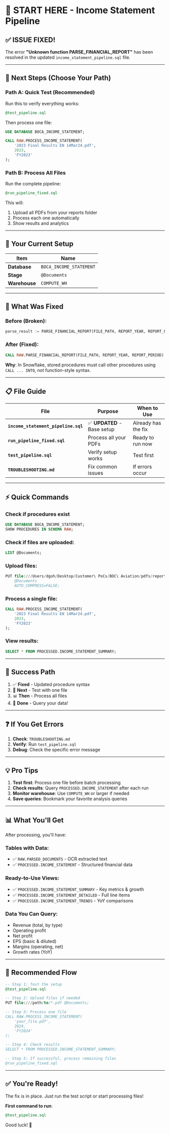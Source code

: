 # 🎯 START HERE - Income Statement Pipeline

## ✅ ISSUE FIXED!

The error **"Unknown function PARSE_FINANCIAL_REPORT"** has been resolved in the updated `income_statement_pipeline.sql` file.

---

## 🚀 Next Steps (Choose Your Path)

### Path A: Quick Test (Recommended)

Run this to verify everything works:

```sql
@test_pipeline.sql
```

Then process one file:

```sql
USE DATABASE BOCA_INCOME_STATEMENT;

CALL RAW.PROCESS_INCOME_STATEMENT(
    '2023 Final Results EN 14Mar24.pdf',
    2023,
    'FY2023'
);
```

### Path B: Process All Files

Run the complete pipeline:

```sql
@run_pipeline_fixed.sql
```

This will:
1. Upload all PDFs from your reports folder
2. Process each one automatically
3. Show results and analytics

---

## 📁 Your Current Setup

| Item | Name |
|------|------|
| **Database** | `BOCA_INCOME_STATEMENT` |
| **Stage** | `@Documents` |
| **Warehouse** | `COMPUTE_WH` |

---

## 🔄 What Was Fixed

### Before (Broken):
```sql
parse_result := PARSE_FINANCIAL_REPORT(FILE_PATH, REPORT_YEAR, REPORT_PERIOD);
```

### After (Fixed):
```sql
CALL RAW.PARSE_FINANCIAL_REPORT(FILE_PATH, REPORT_YEAR, REPORT_PERIOD) INTO parse_result;
```

**Why**: In Snowflake, stored procedures must call other procedures using `CALL ... INTO`, not function-style syntax.

---

## 📋 File Guide

| File | Purpose | When to Use |
|------|---------|-------------|
| **`income_statement_pipeline.sql`** | ✅ **UPDATED** - Base setup | Already has the fix |
| **`run_pipeline_fixed.sql`** | Process all your PDFs | Ready to run now |
| **`test_pipeline.sql`** | Verify setup works | Test first |
| **`TROUBLESHOOTING.md`** | Fix common issues | If errors occur |

---

## ⚡ Quick Commands

### Check if procedures exist
```sql
USE DATABASE BOCA_INCOME_STATEMENT;
SHOW PROCEDURES IN SCHEMA RAW;
```

### Check if files are uploaded:
```sql
LIST @Documents;
```

### Upload files:
```sql
PUT file:///Users/dgoh/Desktop/Customer\ PoCs/BOC\ Aviation/pdfs/reports/*.pdf 
    @Documents 
    AUTO_COMPRESS=FALSE;
```

### Process a single file:
```sql
CALL RAW.PROCESS_INCOME_STATEMENT(
    '2023 Final Results EN 14Mar24.pdf',
    2023,
    'FY2023'
);
```

### View results:
```sql
SELECT * FROM PROCESSED.INCOME_STATEMENT_SUMMARY;
```

---

## 🎯 Success Path

1. ✅ **Fixed** - Updated procedure syntax
2. 🔄 **Next** - Test with one file
3. 📊 **Then** - Process all files
4. 🎉 **Done** - Query your data!

---

## ❓ If You Get Errors

1. **Check**: `TROUBLESHOOTING.md`
2. **Verify**: Run `test_pipeline.sql`
3. **Debug**: Check the specific error message

---

## 💡 Pro Tips

1. **Test first**: Process one file before batch processing
2. **Check results**: Query `PROCESSED.INCOME_STATEMENT` after each run
3. **Monitor warehouse**: Use `COMPUTE_WH` or larger if needed
4. **Save queries**: Bookmark your favorite analysis queries

---

## 📊 What You'll Get

After processing, you'll have:

### Tables with Data:
- ✅ `RAW.PARSED_DOCUMENTS` - OCR extracted text
- ✅ `PROCESSED.INCOME_STATEMENT` - Structured financial data

### Ready-to-Use Views:
- ✅ `PROCESSED.INCOME_STATEMENT_SUMMARY` - Key metrics & growth
- ✅ `PROCESSED.INCOME_STATEMENT_DETAILED` - Full line items
- ✅ `PROCESSED.INCOME_STATEMENT_TRENDS` - YoY comparisons

### Data You Can Query:
- Revenue (total, by type)
- Operating profit
- Net profit
- EPS (basic & diluted)
- Margins (operating, net)
- Growth rates (YoY)

---

## 🎯 Recommended Flow

```sql
-- Step 1: Test the setup
@test_pipeline.sql

-- Step 2: Upload files if needed
PUT file:///path/to/*.pdf @Documents;

-- Step 3: Process one file
CALL RAW.PROCESS_INCOME_STATEMENT(
    'your_file.pdf',
    2024,
    'FY2024'
);

-- Step 4: Check results
SELECT * FROM PROCESSED.INCOME_STATEMENT_SUMMARY;

-- Step 5: If successful, process remaining files
@run_pipeline_fixed.sql
```

---

## ✅ You're Ready!

The fix is in place. Just run the test script or start processing files!

**First command to run**:
```sql
@test_pipeline.sql
```

Good luck! 🚀

